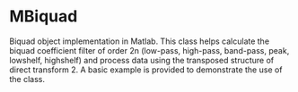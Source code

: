 # MBiquad
Biquad object implementation in Matlab. 
This class helps calculate the biquad coefficient filter of order 2n (low-pass, high-pass, band-pass, peak, lowshelf, highshelf) and process data using the transposed structure of direct transform 2.
A basic example is provided to demonstrate the use of the class.
